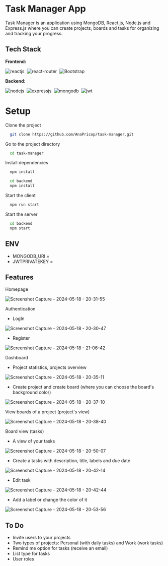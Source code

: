 
# Task Manager App
Task Manager is an application using MongoDB, React.js, Node.js and Express.js where you can create projects, boards and tasks for organizing and tracking your progress. 

## Tech Stack
**Frontend:**

![reactjs](https://img.shields.io/badge/React-20232A?style=for-the-badge&logo=react&logoColor=61DAFB)&nbsp;
![react-router](https://img.shields.io/badge/React_Router-CA4245?style=for-the-badge&logo=react-router&logoColor=white)&nbsp;
![Bootstrap](https://img.shields.io/badge/bootstrap-%238511FA.svg?style=for-the-badge&logo=bootstrap&logoColor=white)

**Backend:**

![nodejs](https://img.shields.io/badge/Node.js-43853D?style=for-the-badge&logo=node.js&logoColor=white)&nbsp;
![expressjs](https://img.shields.io/badge/Express.js-000000?style=for-the-badge&logo=express&logoColor=white)&nbsp;
![mongodb](https://img.shields.io/badge/MongoDB-4EA94B?style=for-the-badge&logo=mongodb&logoColor=white)&nbsp;
![jwt](	https://img.shields.io/badge/JWT-000000?style=for-the-badge&logo=JSON%20web%20tokens&logoColor=white)&nbsp;

# Setup

Clone the project

```bash
  git clone https://github.com/AnaPricop/task-manager.git
```

Go to the project directory

```bash
  cd task-manager
```

Install dependencies

```bash
  npm install
```

```bash
  cd backend
  npm install
```

Start the client


```bash
  npm run start
```
Start the server

```bash
  cd backend
  npm start
```
## ENV

- MONGODB_URI = 
- JWTPRIVATEKEY =

## Features
Homepage

![Screenshot Capture - 2024-05-18 - 20-31-55](https://github.com/AnaPricop/task-manager/assets/60388013/721990b8-00eb-4239-a5a8-6ef0fd9a2e4f)

Authentication
- LogIn
  
![Screenshot Capture - 2024-05-18 - 20-30-47](https://github.com/AnaPricop/task-manager/assets/60388013/fa9cfbe6-3b6b-4b90-b611-823b3b36e03a)

- Register
  
![Screenshot Capture - 2024-05-18 - 21-06-42](https://github.com/AnaPricop/task-manager/assets/60388013/8fb89a83-98cf-4b1a-b695-d66966e615c3)

Dashboard
- Project statistics, projects overview
  
![Screenshot Capture - 2024-05-18 - 20-35-11](https://github.com/AnaPricop/task-manager/assets/60388013/55aafac6-b533-4b34-bef7-02d0afc616d9)

- Create project and create board (where you can choose the board's background color)
  
![Screenshot Capture - 2024-05-18 - 20-37-10](https://github.com/AnaPricop/task-manager/assets/60388013/7f0b0b33-40f5-4a6b-810a-582f5ac93774)

View boards of a project (project's view)

![Screenshot Capture - 2024-05-18 - 20-38-40](https://github.com/AnaPricop/task-manager/assets/60388013/8f16b797-b014-4afe-8a40-3e8e7f090118)

Board view (tasks)
- A view of your tasks
  
![Screenshot Capture - 2024-05-18 - 20-50-07](https://github.com/AnaPricop/task-manager/assets/60388013/e6fee2d9-22f2-4ee2-b2b1-e38ee612d7ac)

- Create a tasks with description, title, labels and due date
  
![Screenshot Capture - 2024-05-18 - 20-42-14](https://github.com/AnaPricop/task-manager/assets/60388013/4cbb8fa8-4ddd-4650-885c-2e2707340f4e)

- Edit task

![Screenshot Capture - 2024-05-18 - 20-42-44](https://github.com/AnaPricop/task-manager/assets/60388013/222b5ed3-f0ec-480b-bf13-a27ae00af148)

- Add a label or change the color of it
  
![Screenshot Capture - 2024-05-18 - 20-53-56](https://github.com/AnaPricop/task-manager/assets/60388013/e06699b2-5747-48cf-a5c2-87d16acb1053)


## To Do

- Invite users to your projects
- Two types of projects: Personal (with daily tasks) and Work (work tasks)
- Remind me option for tasks (receive an email)
- List type for tasks
- User roles



